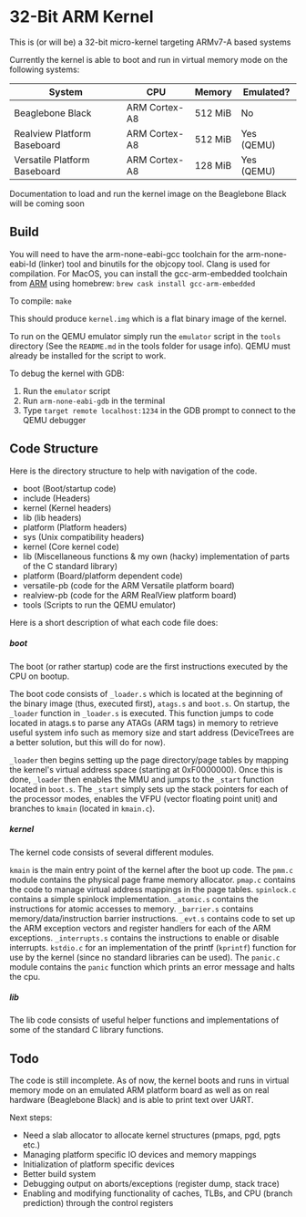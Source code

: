 # 32-Bit ARM Kernel

This is (or will be) a 32-bit micro-kernel targeting ARMv7-A based systems

Currently the kernel is able to boot and run in virtual memory mode on the following systems:

|System                       | CPU          | Memory | Emulated? |
|---------------------------- |--------------|--------|-----------|
|Beaglebone Black             |ARM Cortex-A8 |512 MiB |No         |
|Realview Platform Baseboard  |ARM Cortex-A8 |512 MiB |Yes (QEMU) |
|Versatile Platform Baseboard |ARM Cortex-A8 |128 MiB |Yes (QEMU) |

Documentation to load and run the kernel image on the Beaglebone Black will be coming soon

## Build
You will need to have the arm-none-eabi-gcc toolchain for the arm-none-eabi-ld (linker) tool and binutils for the objcopy tool. Clang is used for compilation.
For MacOS, you can install the gcc-arm-embedded toolchain from [ARM](https://developer.arm.com/open-source/gnu-toolchain/gnu-rm) using homebrew:
`brew cask install gcc-arm-embedded`

To compile:
`make`

This should produce `kernel.img` which is a flat binary image of the kernel.

To run on the QEMU emulator simply run the `emulator` script in the `tools` directory (See the `README.md` in the tools folder for usage info).
QEMU must already be installed for the script to work.

To debug the kernel with GDB:

1. Run the `emulator` script
2. Run `arm-none-eabi-gdb` in the terminal
3. Type `target remote localhost:1234` in the GDB prompt to connect to the QEMU debugger

## Code Structure
Here is the directory structure to help with navigation of the code.

- boot          (Boot/startup code)
- include       (Headers)
 - kernel       (Kernel headers)
 - lib          (lib headers)
 - platform     (Platform headers)
 - sys          (Unix compatibility headers)
- kernel        (Core kernel code)
- lib           (Miscellaneous functions & my own (hacky) implementation of parts of the C standard library)
- platform      (Board/platform dependent code)
 - versatile-pb (code for the ARM Versatile platform board)
 - realview-pb  (code for the ARM RealView platform board)
- tools         (Scripts to run the QEMU emulator)

Here is a short description of what each code file does:

##### boot
The boot (or rather startup) code are the first instructions executed by the CPU on bootup.

The boot code consists of `_loader.s` which is located at the beginning of the binary image (thus, executed first), `atags.s` and `boot.s`.
On startup, the `_loader` function in `_loader.s` is executed. This function jumps to code located in atags.s to parse any ATAGs (ARM tags) in memory to
retrieve useful system info such as memory size and start address (DeviceTrees are a better solution, but this will do for now).

`_loader` then begins setting up the page directory/page tables by mapping the kernel's virtual address space (starting at 0xF0000000). Once this is done, `_loader` then
enables the MMU and jumps to the `_start` function located in `boot.s`. The `_start` simply sets up the stack pointers for each of the processor modes, enables the VFPU
(vector floating point unit) and branches to `kmain` (located in `kmain.c`).

##### kernel
The kernel code consists of several different modules.

`kmain` is the main entry point of the kernel after the boot up code. The `pmm.c` module contains the
physical page frame memory allocator. `pmap.c` contains the code to manage virtual address mappings in the page tables. `spinlock.c` contains a simple spinlock
implementation. `_atomic.s` contains the instructions for atomic accesses to memory. `_barrier.s` contains memory/data/instruction barrier instructions. `_evt.s`
contains code to set up the ARM exception vectors and register handlers for each of the ARM exceptions. `_interrupts.s` contains the instructions to enable or
disable interrupts. `kstdio.c` for an implementation of the printf (`kprintf`) function for use by the kernel (since no standard libraries can be used).
The `panic.c` module contains the `panic` function which prints an error message and halts the cpu.

##### lib
The lib code consists of useful helper functions and implementations of some of the standard C library functions.

## Todo
The code is still incomplete. As of now, the kernel boots and runs in virtual memory mode on an emulated ARM platform board as well as on real hardware (Beaglebone Black) and is able to print text over UART.

Next steps:
* Need a slab allocator to allocate kernel structures (pmaps, pgd, pgts etc.)
* Managing platform specific IO devices and memory mappings
* Initialization of platform specific devices
* Better build system
* Debugging output on aborts/exceptions (register dump, stack trace)
* Enabling and modifying functionality of caches, TLBs, and CPU (branch prediction) through the control registers

